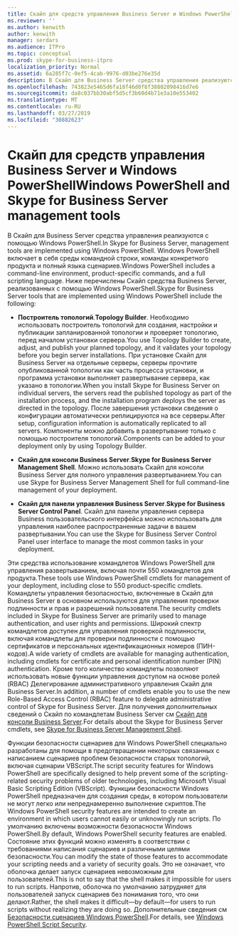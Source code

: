 ```yaml
---
title: Скайп для средств управления Business Server и Windows PowerShell
ms.reviewer: ''
ms.author: kenwith
author: kenwith
manager: serdars
ms.audience: ITPro
ms.topic: conceptual
ms.prod: skype-for-business-itpro
localization_priority: Normal
ms.assetid: 6a285f7c-0ef5-4cab-9976-d03be276e35d
description: В Скайп для Business Server средства управления реализуются с помощью Windows PowerShell. Windows PowerShell включает в себя среды командной строки, команды конкретного продукта и полный языка сценариев. Ниже перечислены Скайп средства Business Server, реализованных с помощью Windows PowerShell.
ms.openlocfilehash: 743823e5465d6fa18f46d0f8f38802098416d7e6
ms.sourcegitcommit: da8c037bb30abf5d5cf3b60d4b71e3a10e553402
ms.translationtype: MT
ms.contentlocale: ru-RU
ms.lasthandoff: 03/27/2019
ms.locfileid: "30882623"
---
```

# <a name="windows-powershell-and-skype-for-business-server-management-tools"></a><span data-ttu-id="79e22-105">Скайп для средств управления Business Server и Windows PowerShell</span><span class="sxs-lookup"><span data-stu-id="79e22-105">Windows PowerShell and Skype for Business Server management tools</span></span>
 
<span data-ttu-id="79e22-106">В Скайп для Business Server средства управления реализуются с помощью Windows PowerShell.</span><span class="sxs-lookup"><span data-stu-id="79e22-106">In Skype for Business Server, management tools are implemented using Windows PowerShell.</span></span> <span data-ttu-id="79e22-107">Windows PowerShell включает в себя среды командной строки, команды конкретного продукта и полный языка сценариев.</span><span class="sxs-lookup"><span data-stu-id="79e22-107">Windows PowerShell includes a command-line environment, product-specific commands, and a full scripting language.</span></span> <span data-ttu-id="79e22-108">Ниже перечислены Скайп средства Business Server, реализованных с помощью Windows PowerShell.</span><span class="sxs-lookup"><span data-stu-id="79e22-108">Skype for Business Server tools that are implemented using Windows PowerShell include the following:</span></span> 
  
- <span data-ttu-id="79e22-109">**Построитель топологий**.</span><span class="sxs-lookup"><span data-stu-id="79e22-109">**Topology Builder**.</span></span> <span data-ttu-id="79e22-110">Необходимо использовать построитель топологий для создания, настройки и публикации запланированной топологии и проверяет топологию, перед началом установки сервера.</span><span class="sxs-lookup"><span data-stu-id="79e22-110">You use Topology Builder to create, adjust, and publish your planned topology, and it validates your topology before you begin server installations.</span></span> <span data-ttu-id="79e22-111">При установке Скайп для Business Server на отдельные серверы, серверы прочтите опубликованной топологии как часть процесса установки, и программа установки выполняет развертывание сервера, как указано в топологии.</span><span class="sxs-lookup"><span data-stu-id="79e22-111">When you install Skype for Business Server on individual servers, the servers read the published topology as part of the installation process, and the installation program deploys the server as directed in the topology.</span></span> <span data-ttu-id="79e22-112">После завершения установки сведения о конфигурации автоматически реплицируются на все серверы.</span><span class="sxs-lookup"><span data-stu-id="79e22-112">After setup, configuration information is automatically replicated to all servers.</span></span> <span data-ttu-id="79e22-113">Компоненты можно добавить в развертывание только с помощью построителя топологий.</span><span class="sxs-lookup"><span data-stu-id="79e22-113">Components can be added to your deployment only by using Topology Builder.</span></span>
    
- <span data-ttu-id="79e22-114">**Скайп для консоли Business Server**.</span><span class="sxs-lookup"><span data-stu-id="79e22-114">**Skype for Business Server Management Shell**.</span></span> <span data-ttu-id="79e22-115">Можно использовать Скайп для консоли Business Server для полного управления развертыванием.</span><span class="sxs-lookup"><span data-stu-id="79e22-115">You can use Skype for Business Server Management Shell for full command-line management of your deployment.</span></span>
    
- <span data-ttu-id="79e22-116">**Скайп для панели управления Business Server**.</span><span class="sxs-lookup"><span data-stu-id="79e22-116">**Skype for Business Server Control Panel**.</span></span> <span data-ttu-id="79e22-117">Скайп для панели управления сервера Business пользовательского интерфейса можно использовать для управления наиболее распространенные задачи в вашем развертывании.</span><span class="sxs-lookup"><span data-stu-id="79e22-117">You can use the Skype for Business Server Control Panel user interface to manage the most common tasks in your deployment.</span></span>
    
<span data-ttu-id="79e22-118">Эти средства использование командлетов Windows PowerShell для управления развертыванием, включая почти 550 командлетов для продукта.</span><span class="sxs-lookup"><span data-stu-id="79e22-118">These tools use Windows PowerShell cmdlets for management of your deployment, including close to 550 product-specific cmdlets.</span></span> <span data-ttu-id="79e22-119">Командлеты управления безопасностью, включенные в Скайп для Business Server в основном используются для управления проверки подлинности и прав и разрешений пользователя.</span><span class="sxs-lookup"><span data-stu-id="79e22-119">The security cmdlets included in Skype for Business Server are primarily used to manage authentication, and user rights and permissions.</span></span> <span data-ttu-id="79e22-120">Широкий спектр командлетов доступен для управления проверкой подлинности, включая командлеты для проверки подлинности с помощью сертификатов и персональных идентификационных номеров (ПИН-кодов).</span><span class="sxs-lookup"><span data-stu-id="79e22-120">A wide variety of cmdlets are available for managing authentication, including cmdlets for certificate and personal identification number (PIN) authentication.</span></span> <span data-ttu-id="79e22-121">Кроме того количество командлеты позволяют использовать новые функции управления доступом на основе ролей (RBAC) Делегирование административного управления Скайп для Business Server.</span><span class="sxs-lookup"><span data-stu-id="79e22-121">In addition, a number of cmdlets enable you to use the new Role-Based Access Control (RBAC) feature to delegate administrative control of Skype for Business Server.</span></span> <span data-ttu-id="79e22-122">Для получения дополнительных сведений о Скайп по командлетам Business Server см [Скайп для консоли Business Server](../../manage/management-shell.md).</span><span class="sxs-lookup"><span data-stu-id="79e22-122">For details about the Skype for Business Server cmdlets, see [Skype for Business Server Management Shell](../../manage/management-shell.md).</span></span>
  
<span data-ttu-id="79e22-123">Функции безопасности сценариев для Windows PowerShell специально разработаны для помощи в предотвращении некоторых связанных с написанием сценариев проблем безопасности старых топологий, включая сценарии VBScript.</span><span class="sxs-lookup"><span data-stu-id="79e22-123">The script security features for Windows PowerShell are specifically designed to help prevent some of the scripting-related security problems of older technologies, including Microsoft Visual Basic Scripting Edition (VBScript).</span></span> <span data-ttu-id="79e22-124">Функции безопасности Windows PowerShell предназначен для создания среды, в котором пользователи не могут легко или непреднамеренно выполнение скриптов.</span><span class="sxs-lookup"><span data-stu-id="79e22-124">The Windows PowerShell security features are intended to create an environment in which users cannot easily or unknowingly run scripts.</span></span> <span data-ttu-id="79e22-125">По умолчанию включены возможности безопасности Windows PowerShell.</span><span class="sxs-lookup"><span data-stu-id="79e22-125">By default, Windows PowerShell security features are enabled.</span></span> <span data-ttu-id="79e22-126">Состояние этих функций можно изменять в соответствии с требованиями написания сценариев и различными целями безопасности.</span><span class="sxs-lookup"><span data-stu-id="79e22-126">You can modify the state of those features to accommodate your scripting needs and a variety of security goals.</span></span> <span data-ttu-id="79e22-127">Это не означает, что оболочка делает запуск сценариев невозможным для пользователей.</span><span class="sxs-lookup"><span data-stu-id="79e22-127">This is not to say that the shell makes it impossible for users to run scripts.</span></span> <span data-ttu-id="79e22-128">Напротив, оболочка по умолчанию затрудняет для пользователей запуск сценариев без понимания того, что они делают.</span><span class="sxs-lookup"><span data-stu-id="79e22-128">Rather, the shell makes it difficult—by default—for users to run scripts without realizing they are doing so.</span></span> <span data-ttu-id="79e22-129">Дополнительные сведения см [Безопасности сценариев Windows PowerShell](https://go.microsoft.com/fwlink/p/?LinkId=213145).</span><span class="sxs-lookup"><span data-stu-id="79e22-129">For details, see [Windows PowerShell Script Security](https://go.microsoft.com/fwlink/p/?LinkId=213145).</span></span>
  

